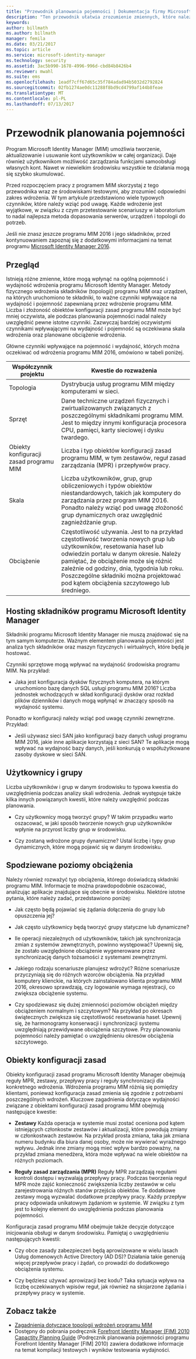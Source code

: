 ```yaml
---
title: "Przewodnik planowania pojemności | Dokumentacja firmy Microsoft"
description: "Ten przewodnik ułatwia zrozumienie zmiennych, które należy wziąć pod uwagę przed wdrożeniem programu MIM 2016, w tym poziomów obciążeń i decyzji dotyczących zasad."
keywords: 
author: billmath
ms.author: billmath
manager: femila
ms.date: 03/21/2017
ms.topic: article
ms.service: microsoft-identity-manager
ms.technology: security
ms.assetid: 3ac5b990-1678-4996-996d-cbd84b8426b4
ms.reviewer: mwahl
ms.suite: ems
ms.openlocfilehash: 1eadf7cff67d65c35f784adad94b5032d2792824
ms.sourcegitcommit: 02fb1274ae0dc11288f8bd9cd4799af144b8feae
ms.translationtype: MT
ms.contentlocale: pl-PL
ms.lasthandoff: 07/13/2017
---
```

# Przewodnik planowania pojemności
<a id="capacity-planning-guide" class="xliff"></a>

Program Microsoft Identity Manager (MIM) umożliwia tworzenie, aktualizowanie i usuwanie kont użytkowników w całej organizacji. Daje również użytkownikom możliwość zarządzania funkcjami samoobsługi własnych kont. Nawet w niewielkim środowisku wszystkie te działania mogą się szybko skumulować.

Przed rozpoczęciem pracy z programem MIM skorzystaj z tego przewodnika wraz ze środowiskami testowymi, aby zrozumieć odpowiedni zakres wdrożenia. W tym artykule przedstawiono wiele typowych czynników, które należy wziąć pod uwagę. Każde wdrożenie jest wyjątkowe, w związku z czym przetestowanie scenariuszy w laboratorium to nadal najlepsza metoda dopasowania serwerów, urządzeń i topologii do potrzeb.

Jeśli nie znasz jeszcze programu MIM 2016 i jego składników, przed kontynuowaniem zapoznaj się z dodatkowymi informacjami na temat programu [Microsoft Identity Manager 2016](microsoft-identity-manager-2016.md).

## Przegląd
<a id="overview" class="xliff"></a>
Istnieją różne zmienne, które mogą wpłynąć na ogólną pojemność i wydajność wdrożenia programu Microsoft Identity Manager. Metody fizycznego wdrożenia składników (topologii) programu MIM oraz urządzeń, na których uruchomiono te składniki, to ważne czynniki wpływające na wydajność i pojemność zapewnianą przez wdrożenie programu MIM. Liczba i złożoność obiektów konfiguracji zasad programu MIM może być mniej oczywista, ale podczas planowania pojemności nadal należy uwzględnić pewne istotne czynniki. Zazwyczaj bardziej oczywistymi czynnikami wpływającymi na wydajność i pojemność są oczekiwana skala wdrożenia oraz planowane obciążenie wdrożenia.

Główne czynniki wpływające na pojemność i wydajność, których można oczekiwać od wdrożenia programu MIM 2016, omówiono w tabeli poniżej.

| Współczynnik projektu | Kwestie do rozważenia |
| ------------- | -------------- |
| Topologia | Dystrybucja usług programu MIM między komputerami w sieci. |
| Sprzęt | Dane techniczne urządzeń fizycznych i zwirtualizowanych związanych z poszczególnymi składnikami programu MIM. Jest to między innymi konfiguracja procesora CPU, pamięci, karty sieciowej i dysku twardego. |
| Obiekty konfiguracji zasad programu MIM | Liczba i typ obiektów konfiguracji zasad programu MIM, w tym zestawów, reguł zasad zarządzania (MPR) i przepływów pracy. |
| Skala | Liczba użytkowników, grup, grup obliczeniowych i typów obiektów niestandardowych, takich jak komputery do zarządzania przez program MIM 2016. Ponadto należy wziąć pod uwagę złożoność grup dynamicznych oraz uwzględnić zagnieżdżanie grup. |
| Obciążenie | Częstotliwość używania. Jest to na przykład częstotliwość tworzenia nowych grup lub użytkowników, resetowania haseł lub odwiedzin portalu w danym okresie. Należy pamiętać, że obciążenie może się różnić zależnie od godziny, dnia, tygodnia lub roku. Poszczególne składniki można projektować pod kątem obciążenia szczytowego lub średniego. |


## Hosting składników programu Microsoft Identity Manager
<a id="hosting-microsoft-identity-manager-components" class="xliff"></a>

Składniki programu Microsoft Identity Manager nie muszą znajdować się na tym samym komputerze. Ważnym elementem planowania pojemności jest analiza tych składników oraz maszyn fizycznych i wirtualnych, które będą je hostować.

Czynniki sprzętowe mogą wpływać na wydajność środowiska programu MIM. Na przykład:
- Jaka jest konfiguracja dysków fizycznych komputera, na którym uruchomiono bazę danych SQL usługi programu MIM 2016? Liczba jednostek wchodzących w skład konfiguracji dysków oraz rozkład plików dzienników i danych mogą wpłynąć w znaczący sposób na wydajność systemu.

Ponadto w konfiguracji należy wziąć pod uwagę czynniki zewnętrzne. Przykład:
- Jeśli używasz sieci SAN jako konfiguracji bazy danych usługi programu MIM 2016, jakie inne aplikacje korzystają z sieci SAN? Te aplikacje mogą wpływać na wydajność bazy danych, jeśli konkurują o współużytkowane zasoby dyskowe w sieci SAN.


## Użytkownicy i grupy
<a id="users-and-groups" class="xliff"></a>
Liczba użytkowników i grup w danym środowisku to typowa kwestia do uwzględnienia podczas analizy skali wdrożenia. Jednak występuje także kilka innych powiązanych kwestii, które należy uwzględnić podczas planowania.

- Czy użytkownicy mogą tworzyć grupy? W takim przypadku warto oszacować, w jaki sposób tworzenie nowych grup użytkowników wpłynie na przyrost liczby grup w środowisku.

- Czy zostaną wdrożone grupy dynamiczne? Ustal liczbę i typy grup dynamicznych, które mogą pojawić się w danym środowisku.


## Spodziewane poziomy obciążenia
<a id="expected-load-levels" class="xliff"></a>
Należy również rozważyć typ obciążenia, którego doświadczą składniki programu MIM. Informacje te można prawdopodobnie oszacować, analizując aplikacje znajdujące się obecnie w środowisku. Niektóre istotne pytania, które należy zadać, przedstawiono poniżej:

- Jak często będą pojawiać się żądania dołączenia do grupy lub opuszczenia jej?

- Jak często użytkownicy będą tworzyć grupy statyczne lub dynamiczne?

- Ile operacji niezależnych od użytkowników, takich jak synchronizacja zmian z systemów zewnętrznych, powinno występować? Upewnij się, że zostało uwzględnione obciążenie wygenerowane przez synchronizację danych tożsamości z systemami zewnętrznymi.

- Jakiego rodzaju scenariusze planujesz wdrożyć? Różne scenariusze przyczyniają się do różnych wzorców obciążenia. Na przykład komputery klienckie, na których zainstalowano klienta programu MIM 2016, okresowo sprawdzają, czy logowanie wymaga rejestracji, co zwiększa obciążenie systemu.

- Czy spodziewasz się dużej zmienności poziomów obciążeń między obciążeniem normalnym i szczytowym? Na przykład po okresach świątecznych zwiększa się częstotliwość resetowania haseł. Upewnij się, że harmonogramy konserwacji i synchronizacji systemu uwzględniają przewidywane obciążenia szczytowe. Przy planowaniu pojemności należy pamiętać o uwzględnieniu okresów obciążenia szczytowego.


## Obiekty konfiguracji zasad
<a id="policy-configuration-objects" class="xliff"></a>

Obiekty konfiguracji zasad programu Microsoft Identity Manager obejmują reguły MPR, zestawy, przepływy pracy i reguły synchronizacji dla konkretnego wdrożenia. Wdrożenia programu MIM różnią się pomiędzy klientami, ponieważ konfiguracja zasad zmienia się zgodnie z potrzebami poszczególnych wdrożeń. Kluczowe zagadnienia dotyczące wydajności związane z obiektami konfiguracji zasad programu MIM obejmują następujące kwestie:

- **Zestawy** Każda operacja w systemie musi zostać oceniona pod kątem istniejących członkostw zestawów i aktualizacji, które powodują zmiany w członkostwach zestawów. Na przykład prosta zmiana, taka jak zmiana numeru budynku dla biura danej osoby, może nie wywierać wyraźnego wpływu. Jednak inne zmiany mogą mieć wpływ bardzo poważny, na przykład zmiana menedżera, która może wpływać na wiele obiektów na różnych poziomach.

- **Reguły zasad zarządzania (MPR)** Reguły MPR zarządzają regułami kontroli dostępu i wyzwalają przepływy pracy. Podczas tworzenia reguł MPR może zajść konieczność zwiększenia liczby zestawów w celu zarejestrowania różnych stanów przejścia obiektów. Te dodatkowe zestawy mogą wyzwalać dodatkowe przepływy pracy. Każdy przepływ pracy odpowiada unikatowym żądaniom w systemie. W związku z tym jest to kolejny element do uwzględnienia podczas planowania pojemności.

Konfiguracja zasad programu MIM obejmuje także decyzje dotyczące inicjowania obsługi w danym środowisku. Pamiętaj o uwzględnieniu następujących kwestii:

- Czy obce zasady zabezpieczeń będą aprowizowane w wielu lasach Usług domenowych Active Directory (AD DS)? Działania takie generują więcej przepływów pracy i żądań, co prowadzi do dodatkowego obciążenia systemu.

- Czy będziesz używać aprowizacji bez kodu? Taka sytuacja wpływa na liczbę oczekiwanych wpisów reguł, jak również na skojarzone żądania i przepływy pracy w systemie.


## Zobacz także
<a id="see-also" class="xliff"></a>
- [Zagadnienia dotyczące topologii wdrożeń programu MIM](topology-considerations.md)
- Dostępny do pobrania podręcznik [Forefront Identity Manager (FIM) 2010 Capactity Planning Guide](http://go.microsoft.com/fwlink/?LinkId=200180) (Podręcznik planowania pojemności programu Forefront Identity Manager [FIM] 2010) zawiera dodatkowe informacje na temat kompilacji testowych i wyników testowania wydajności.
